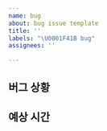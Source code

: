 ```yaml
---
name: bug
about: bug issue template
title: ''
labels: "\U0001F41B bug"
assignees: ''

---
```


## 버그 상황

## 예상 시간